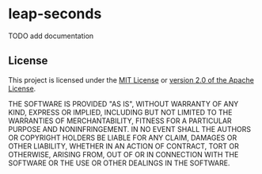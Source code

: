 
# leap-seconds

TODO add documentation

## License

This project is licensed under the [MIT License](./LICENSE-MIT) or
[version 2.0 of the Apache License](./LICENSE-APACHE).

THE SOFTWARE IS PROVIDED "AS IS", WITHOUT WARRANTY OF
ANY KIND, EXPRESS OR IMPLIED, INCLUDING BUT NOT LIMITED
TO THE WARRANTIES OF MERCHANTABILITY, FITNESS FOR A
PARTICULAR PURPOSE AND NONINFRINGEMENT. IN NO EVENT
SHALL THE AUTHORS OR COPYRIGHT HOLDERS BE LIABLE FOR ANY
CLAIM, DAMAGES OR OTHER LIABILITY, WHETHER IN AN ACTION
OF CONTRACT, TORT OR OTHERWISE, ARISING FROM, OUT OF OR
IN CONNECTION WITH THE SOFTWARE OR THE USE OR OTHER
DEALINGS IN THE SOFTWARE.

